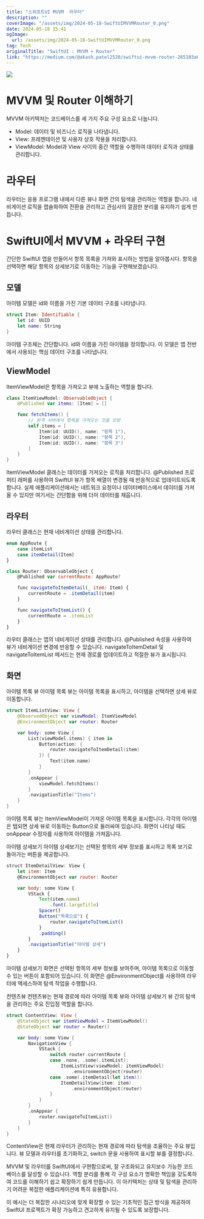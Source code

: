 ```yaml
---
title: "스위프트UI MVVM  라우터"
description: ""
coverImage: "/assets/img/2024-05-18-SwiftUIMVVMRouter_0.png"
date: 2024-05-18 15:41
ogImage:
  url: /assets/img/2024-05-18-SwiftUIMVVMRouter_0.png
tag: Tech
originalTitle: "SwiftUI : MVVM + Router"
link: "https://medium.com/@akash.patel2520/swiftui-mvvm-router-265103a62a37"
---
```


<img src="/assets/img/2024-05-18-SwiftUIMVVMRouter_0.png" />

# MVVM 및 Router 이해하기

MVVM 아키텍처는 코드베이스를 세 가지 주요 구성 요소로 나눕니다.

- Model: 데이터 및 비즈니스 로직을 나타냅니다.
- View: 프레젠테이션 및 사용자 상호 작용을 처리합니다.
- ViewModel: Model과 View 사이의 중간 역할을 수행하여 데이터 로직과 상태를 관리합니다.

<div class="content-ad"></div>

# 라우터

라우터는 응용 프로그램 내에서 다른 뷰나 화면 간의 탐색을 관리하는 역할을 합니다. 네비게이션 로직을 캡슐화하여 전환을 관리하고 관심사의 깔끔한 분리를 유지하기 쉽게 만듭니다.

# SwiftUI에서 MVVM + 라우터 구현

간단한 SwiftUI 앱을 만들어서 항목 목록을 가져와 표시하는 방법을 알아봅시다. 항목을 선택하면 해당 항목의 상세보기로 이동하는 기능을 구현해보겠습니다.

<div class="content-ad"></div>

## 모델

아이템 모델은 id와 이름을 가진 기본 데이터 구조를 나타냅니다.

```swift
struct Item: Identifiable {
    let id: UUID
    let name: String
}
```

아이템 구조체는 간단합니다. id와 이름을 가진 아이템을 정의합니다. 이 모델은 앱 전반에서 사용되는 핵심 데이터 구조를 나타냅니다.

<div class="content-ad"></div>

## ViewModel

ItemViewModel은 항목을 가져오고 뷰에 노출하는 역할을 합니다.

```swift
class ItemViewModel: ObservableObject {
    @Published var items: [Item] = []

    func fetchItems() {
        // 원격 서버에서 항목을 가져오는 것을 모방
        self.items = [
            Item(id: UUID(), name: "항목 1"),
            Item(id: UUID(), name: "항목 2"),
            Item(id: UUID(), name: "항목 3")
        ]
    }
}
```

ItemViewModel 클래스는 데이터를 가져오는 로직을 처리합니다. @Published 프로퍼티 래퍼를 사용하여 SwiftUI 뷰가 항목 배열이 변경될 때 반응적으로 업데이트되도록합니다. 실제 애플리케이션에서는 네트워크 요청이나 데이터베이스에서 데이터를 가져올 수 있지만 여기서는 간단함을 위해 더미 데이터를 채웁니다.

<div class="content-ad"></div>

## 라우터

라우터 클래스는 현재 네비게이션 상태를 관리합니다.

```js
enum AppRoute {
    case itemList
    case itemDetail(Item)
}

class Router: ObservableObject {
    @Published var currentRoute: AppRoute?

    func navigateToItemDetail(_ item: Item) {
        currentRoute = .itemDetail(item)
    }

    func navigateToItemList() {
        currentRoute = .itemList
    }
}
```

라우터 클래스는 앱의 네비게이션 상태를 관리합니다. @Published 속성을 사용하여 뷰가 네비게이션 변경에 반응할 수 있습니다. navigateToItemDetail 및 navigateToItemList 메서드는 현재 경로를 업데이트하고 적절한 뷰가 표시됩니다.

<div class="content-ad"></div>

## 화면

아이템 목록 뷰
아이템 목록 뷰는 아이템 목록을 표시하고, 아이템을 선택하면 상세 뷰로 이동합니다.

```swift
struct ItemListView: View {
    @ObservedObject var viewModel: ItemViewModel
    @EnvironmentObject var router: Router

    var body: some View {
        List(viewModel.items) { item in
            Button(action: {
                router.navigateToItemDetail(item)
            }) {
                Text(item.name)
            }
        }
        .onAppear {
            viewModel.fetchItems()
        }
        .navigationTitle("Items")
    }
}
```

아이템 목록 뷰는 ItemViewModel이 가져온 아이템 목록을 표시합니다. 각각의 아이템은 탭되면 상세 뷰로 이동하는 Button으로 둘러싸여 있습니다. 화면이 나타날 때도 onAppear 수정자를 사용하여 아이템을 가져옵니다.

<div class="content-ad"></div>

아이템 상세보기
아이템 상세보기는 선택된 항목의 세부 정보를 표시하고 목록 보기로 돌아가는 버튼을 제공합니다.

```js
struct ItemDetailView: View {
    let item: Item
    @EnvironmentObject var router: Router

    var body: some View {
        VStack {
            Text(item.name)
                .font(.largeTitle)
            Spacer()
            Button("목록으로") {
                router.navigateToItemList()
            }
            .padding()
        }
        .navigationTitle("아이템 상세")
    }
}
```

아이템 상세보기 화면은 선택된 항목의 세부 정보를 보여주며, 아이템 목록으로 이동할 수 있는 버튼이 포함되어 있습니다. 이 화면은 @EnvironmentObject를 사용하여 라우터에 액세스하여 탐색 작업을 수행합니다.

컨텐츠뷰
컨텐츠뷰는 현재 경로에 따라 아이템 목록 뷰와 아이템 상세보기 뷰 간의 탐색을 관리하는 주요 진입점 역할을 합니다.

<div class="content-ad"></div>

```swift
struct ContentView: View {
    @StateObject var itemViewModel = ItemViewModel()
    @StateObject var router = Router()

    var body: some View {
        NavigationView {
            VStack {
                switch router.currentRoute {
                case .none, .some(.itemList):
                    ItemListView(viewModel: itemViewModel)
                        .environmentObject(router)
                case .some(.itemDetail(let item)):
                    ItemDetailView(item: item)
                        .environmentObject(router)
                }
            }
        }
        .onAppear {
            router.navigateToItemList()
        }
    }
}
```

ContentView은 현재 라우터가 관리하는 현재 경로에 따라 탐색을 조율하는 주요 뷰입니다. 뷰 모델과 라우터를 초기화하고, switch 문을 사용하여 표시할 뷰를 결정합니다.

MVVM 및 라우터를 SwiftUI에서 구현함으로써, 잘 구조화되고 유지보수 가능한 코드베이스를 달성할 수 있습니다. 역할 분리를 통해 각 구성 요소가 명확한 책임을 갖도록하여 코드를 이해하기 쉽고 확장하기 쉽게 만듭니다. 이 아키텍처는 상태 및 탐색을 관리하기 어려운 복잡한 애플리케이션에 특히 유용합니다.

이 예시는 더 복잡한 시나리오에 맞게 확장할 수 있는 기초적인 접근 방식을 제공하여 SwiftUI 프로젝트가 확장 가능하고 견고하게 유지될 수 있도록 보장합니다.
